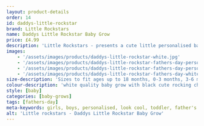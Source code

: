```yaml
---
layout: product-details
order: 14
id: daddys-little-rockstar
brand: Little Rockstars
name: Daddys Little Rockstar Baby Grow
price: £4.99
description: 'Little Rockstars - presents a cute little personalised baby grow with rocking character text for your little ones on Fathers day, and can be personalised with the name or message of your choice. Please contact seller at point of purchase with the details.'
images: 
    - '/assets/images/products/daddys-little-rockstar-white.jpg'
    - '/assets/images/products/daddys-little-rockstar-fathers-day-personalised-girl-white.jpg'
    - '/assets/images/products/daddys-little-rockstar-fathers-day-personalised-boy-white.jpg'
    - '/assets/images/products/daddys-little-rockstar-fathers-day-white.jpg'
size-description: 'Sizes to fit ages up to 18 months, 0-3 months, 3-6 months, 6-12 months and 12-18 months'
colour-description: 'white quality baby grow with black cute rocking character text in soft quality vinyl'
style: [baby]
categories: [baby-grows]
tags: [fathers-day] 
meta-keywords: girls, boys, personalised, look cool, toddler, father's day
alt: 'Little rockstars - Daddys Little Rockstar Baby Grow'
---
```

